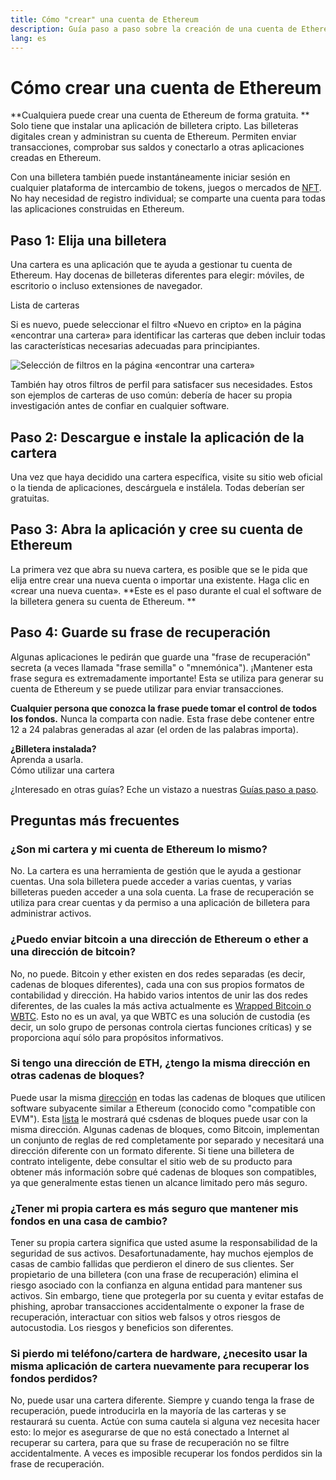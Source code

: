 ```yaml
---
title: Cómo "crear" una cuenta de Ethereum
description: Guía paso a paso sobre la creación de una cuenta de Ethereum utilizando una billetera.
lang: es
---
```


# Cómo crear una cuenta de Ethereum

**Cualquiera puede crear una cuenta de Ethereum de forma gratuita. ** Solo tiene que instalar una aplicación de billetera cripto. Las billeteras digitales crean y administran su cuenta de Ethereum. Permiten enviar transacciones, comprobar sus saldos y conectarlo a otras aplicaciones creadas en Ethereum.

Con una billetera también puede instantáneamente iniciar sesión en cualquier plataforma de intercambio de tokens, juegos o mercados de [NFT](/glossary/#nft). No hay necesidad de registro individual; se comparte una cuenta para todas las aplicaciones construidas en Ethereum.

## Paso 1: Elija una billetera

Una cartera es una aplicación que te ayuda a gestionar tu cuenta de Ethereum. Hay docenas de billeteras diferentes para elegir: móviles, de escritorio o incluso extensiones de navegador.


<ButtonLink href="/wallets/find-wallet/">
  Lista de carteras
</ButtonLink>

Si es nuevo, puede seleccionar el filtro «Nuevo en cripto» en la página «encontrar una cartera» para identificar las carteras que deben incluir todas las características necesarias adecuadas para principiantes.

![Selección de filtros en la página «encontrar una cartera»](./wallet-box.png)

También hay otros filtros de perfil para satisfacer sus necesidades. Estos son ejemplos de carteras de uso común: debería de hacer su propia investigación antes de confiar en cualquier software.

## Paso 2: Descargue e instale la aplicación de la cartera

Una vez que haya decidido una cartera específica, visite su sitio web oficial o la tienda de aplicaciones, descárguela e instálela. Todas deberían ser gratuitas.

## Paso 3: Abra la aplicación y cree su cuenta de Ethereum

La primera vez que abra su nueva cartera, es posible que se le pida que elija entre crear una nueva cuenta o importar una existente. Haga clic en «crear una nueva cuenta». **Este es el paso durante el cual el software de la billetera genera su cuenta de Ethereum. **

## Paso 4: Guarde su frase de recuperación

Algunas aplicaciones le pedirán que guarde una "frase de recuperación" secreta (a veces llamada "frase semilla" o "mnemónica"). ¡Mantener esta frase segura es extremadamente importante! Esta se utiliza para generar su cuenta de Ethereum y se puede utilizar para enviar transacciones.

**Cualquier persona que conozca la frase puede tomar el control de todos los fondos.** Nunca la comparta con nadie. Esta frase debe contener entre 12 a 24 palabras generadas al azar (el orden de las palabras importa).

<div>
<InfoBanner shouldSpaceBetween emoji=":eyes:">
  <div><b>¿Billetera instalada?</b><br/> Aprenda a usarla.</div>
  <ButtonLink href="/guides/how-to-use-a-wallet">
    Cómo utilizar una cartera
  </ButtonLink>
</InfoBanner>
</div>

¿Interesado en otras guías? Eche un vistazo a nuestras [Guías paso a paso](/guides/).

## Preguntas más frecuentes

### ¿Son mi cartera y mi cuenta de Ethereum lo mismo?

No. La cartera es una herramienta de gestión que le ayuda a gestionar cuentas. Una sola billetera puede acceder a varias cuentas, y varias billeteras pueden acceder a una sola cuenta. La frase de recuperación se utiliza para crear cuentas y da permiso a una aplicación de billetera para administrar activos.

### ¿Puedo enviar bitcoin a una dirección de Ethereum o ether a una dirección de bitcoin?

No, no puede. Bitcoin y ether existen en dos redes separadas (es decir, cadenas de bloques diferentes), cada una con sus propios formatos de contabilidad y dirección. Ha habido varios intentos de unir las dos redes diferentes, de las cuales la más activa actualmente es [Wrapped Bitcoin o WBTC](https://www.bitcoin.com/get-started/what-is-wbtc/). Esto no es un aval, ya que WBTC es una solución de custodia (es decir, un solo grupo de personas controla ciertas funciones críticas) y se proporciona aquí sólo para propósitos informativos.

### Si tengo una dirección de ETH, ¿tengo la misma dirección en otras cadenas de bloques?

Puede usar la misma [dirección](/glossary/#address) en todas las cadenas de bloques que utilicen software subyacente similar a Ethereum (conocido como "compatible con EVM"). Esta [lista](https://chainlist.org/) le mostrará qué csdenas de bloques puede usar con la misma dirección. Algunas cadenas de bloques, como Bitcoin, implementan un conjunto de reglas de red completamente por separado y necesitará una dirección diferente con un formato diferente. Si tiene una billetera de contrato inteligente, debe consultar el sitio web de su producto para obtener más información sobre qué cadenas de bloques son compatibles, ya que generalmente estas tienen un alcance limitado pero más seguro.

### ¿Tener mi propia cartera es más seguro que mantener mis fondos en una casa de cambio?

Tener su propia cartera significa que usted asume la responsabilidad de la seguridad de sus activos. Desafortunadamente, hay muchos ejemplos de casas de cambio fallidas que perdieron el dinero de sus clientes. Ser propietario de una billetera (con una frase de recuperación) elimina el riesgo asociado con la confianza en alguna entidad para mantener sus activos. Sin embargo, tiene que protegerla por su cuenta y evitar estafas de phishing, aprobar transacciones accidentalmente o exponer la frase de recuperación, interactuar con sitios web falsos y otros riesgos de autocustodia. Los riesgos y beneficios son diferentes.

### Si pierdo mi teléfono/cartera de hardware, ¿necesito usar la misma aplicación de cartera nuevamente para recuperar los fondos perdidos?

No, puede usar una cartera diferente. Siempre y cuando tenga la frase de recuperación, puede introducirla en la mayoría de las carteras y se restaurará su cuenta. Actúe con suma cautela si alguna vez necesita hacer esto: lo mejor es asegurarse de que no está conectado a Internet al recuperar su cartera, para que su frase de recuperación no se filtre accidentalmente. A veces es imposible recuperar los fondos perdidos sin la frase de recuperación.
